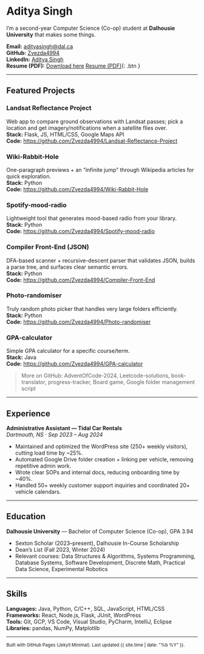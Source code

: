 # Aditya Singh

I’m a second-year Computer Science (Co-op) student at **Dalhousie University** that makes some things.

**Email:** [adityasingh@dal.ca](mailto:adityasingh@dal.ca)  
**GitHub:** [Zvezda4994](https://github.com/Zvezda4994)  
**LinkedIn:** [Aditya Singh](https://www.linkedin.com/in/aditya-singh-642449253/)  
**Resume (PDF):** [Download here](/assets/Aditya_Singh_Resume.pdf)
[Resume (PDF)](/assets/Aditya_Singh_Resume.pdf){: .btn }


---

## Featured Projects

### Landsat Reflectance Project
Web app to compare ground observations with Landsat passes; pick a location and get imagery/notifications when a satellite flies over.  
**Stack:** Flask, JS, HTML/CSS, Google Maps API  
**Code:** https://github.com/Zvezda4994/Landsat-Reflectance-Project

### Wiki-Rabbit-Hole
One-paragraph previews + an “infinite jump” through Wikipedia articles for quick exploration.  
**Stack:** Python  
**Code:** https://github.com/Zvezda4994/Wiki-Rabbit-Hole

### Spotify-mood-radio
Lightweight tool that generates mood-based radio from your library.  
**Stack:** Python  
**Code:** https://github.com/Zvezda4994/Spotify-mood-radio

### Compiler Front-End (JSON)
DFA-based scanner + recursive-descent parser that validates JSON, builds a parse tree, and surfaces clear semantic errors.  
**Stack:** Python  
**Code:** https://github.com/Zvezda4994/Compiler-Front-End

### Photo-randomiser
Truly random photo picker that handles very large folders efficiently.  
**Stack:** Python  
**Code:** https://github.com/Zvezda4994/Photo-randomiser

### GPA-calculator
Simple GPA calculator for a specific course/term.  
**Stack:** Java  
**Code:** https://github.com/Zvezda4994/GPA-calculator


> More on GitHub: AdventOfCode-2024, Leetcode-solutions, book-translator, progress-tracker, Board game, Google folder management script

---

## Experience

**Administrative Assistant — Tidal Car Rentals**  
_Dartmouth, NS · Sep 2023 – Aug 2024_  
- Maintained and optimized the WordPress site (250+ weekly visitors), cutting load time by ~25%.  
- Automated Google Drive folder creation + linking per vehicle, removing repetitive admin work.  
- Wrote clear SOPs and internal docs, reducing onboarding time by ~40%.  
- Handled 50+ weekly customer support inquiries and coordinated 20+ vehicle calendars.

---

## Education

**Dalhousie University** — Bachelor of Computer Science (Co-op), GPA 3.94  
- Sexton Scholar (2023–present), Dalhousie In-Course Scholarship  
- Dean’s List (Fall 2023, Winter 2024)  
- Relevant courses: Data Structures & Algorithms, Systems Programming, Database Systems,
  Software Development, Discrete Math, Practical Data Science, Experimental Robotics

---

## Skills

**Languages:** Java, Python, C/C++, SQL, JavaScript, HTML/CSS  
**Frameworks:** React, Node.js, Flask, JUnit, WordPress  
**Tools:** Git, GCP, VS Code, Visual Studio, PyCharm, IntelliJ, Eclipse  
**Libraries:** pandas, NumPy, Matplotlib

---

<sub>Built with GitHub Pages (Jekyll Minimal). Last updated {{ site.time | date: "%b %Y" }}.</sub>
